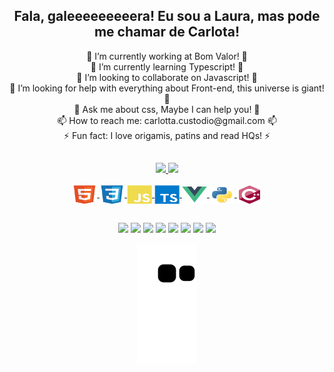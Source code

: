 ## <div align="center"> Fala, galeeeeeeeeera! Eu sou a Laura, mas pode me chamar de Carlota! </div>


<div align="center"> 🔭 I’m currently working at Bom Valor! 🔭 </div>
<div align="center"> 🌱 I’m currently learning Typescript! 🌱 </div>
<div align="center"> 👯 I’m looking to collaborate on Javascript! 👯 </div>
<div align="center"> 🤔 I’m looking for help with everything about Front-end, this universe is giant! 🤔 </div>
<div align="center"> 💬 Ask me about css, Maybe I can help you! 💬 </div>
<div align="center"> 📫 How to reach me: carlotta.custodio@gmail.com 📫 </div>
<div align="center"> ⚡ Fun fact: I love origamis, patins and read HQs! ⚡ </div>

##

<div align="center">
  <a href="https://github.com/lauracarlotta">
  <img height="180em" src="https://github-readme-stats.vercel.app/api?username=lauracarlotta&show_icons=true&theme=dracula&include_all_commits=true&count_private=true"/>
  <img height="180em" src="https://github-readme-stats.vercel.app/api/top-langs/?username=lauracarlotta&layout=compact&langs_count=7&theme=dracula"/>
</div>
<div align="center" style="display: inline_block"><br>
  <img align="center" alt="HTML" height="30" width="40" src="https://raw.githubusercontent.com/devicons/devicon/master/icons/html5/html5-original.svg">
  <img align="center" alt="CSS" height="30" width="40" src="https://raw.githubusercontent.com/devicons/devicon/master/icons/css3/css3-original.svg">
  <img align="center" alt="Js" height="30" width="40" src="https://raw.githubusercontent.com/devicons/devicon/master/icons/javascript/javascript-plain.svg">
  <img align="center" alt="Ts" height="30" width="40" src="https://raw.githubusercontent.com/devicons/devicon/master/icons/typescript/typescript-plain.svg">
  <img align="center" alt="Vue" height="30" width="40" src="https://raw.githubusercontent.com/devicons/devicon/master/icons/vuejs/vuejs-original.svg">
  <img align="center" alt="Python" height="30" width="40" src="https://raw.githubusercontent.com/devicons/devicon/master/icons/python/python-original.svg">
  <img align="center" alt="Cplusplus" height="30" width="40" src="https://raw.githubusercontent.com/devicons/devicon/master/icons/cplusplus/cplusplus-original.svg">
</div>
  
  ##
 
<div align="center">
  <a href="https://www.instagram.com/carlotta.front" target="_blank"><img src="https://img.shields.io/badge/-Instagram-%23E4405F?style=for-the-badge&logo=instagram&logoColor=white" target="_blank"></a>
  <a href="https://medium.com/@laura.carlotta" target="_blank"><img src="https://img.shields.io/badge/Medium-12100E?style=for-the-badge&logo=medium&logoColor=white" target="_blank"></a>
  <a href="https://discord.gg/YfYjuNyC" target="_blank"><img src="https://img.shields.io/badge/Discord-7289DA?style=for-the-badge&logo=discord&logoColor=white" target="_blank"></a>
 	<a href="https://www.twitch.tv/lauracarlottadev" target="_blank"><img src="https://img.shields.io/badge/Twitch-9146FF?style=for-the-badge&logo=twitch&logoColor=white" target="_blank"></a>
  <a href="https://gitlab.com/laura.carlotta" target="_blank"><img src="https://img.shields.io/badge/GitLab-330F63?style=for-the-badge&logo=gitlab&logoColor=white" target="_blank"></a>
 <a href="https://open.spotify.com/user/22wimu6j4yf2ixziofbzpunta" target="_blank"><img src="https://img.shields.io/badge/Spotify-1ED760?&style=for-the-badge&logo=spotify&logoColor=white" target="_blank"></a> 
  <a href = "mailto:carlotta.custodio@gmail.com"><img src="https://img.shields.io/badge/-Gmail-%23333?style=for-the-badge&logo=gmail&logoColor=white" target="_blank"></a>
  <a href="https://www.linkedin.com/in/lauracarlotta" target="_blank"><img src="https://img.shields.io/badge/-LinkedIn-%230077B5?style=for-the-badge&logo=linkedin&logoColor=white" target="_blank"></a>

  ![Snake animation](https://github.com/rafaballerini/rafaballerini/blob/output/github-contribution-grid-snake.svg)
